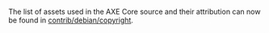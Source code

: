 The list of assets used in the AXE Core source and their attribution can now be found in [contrib/debian/copyright](../contrib/debian/copyright).
